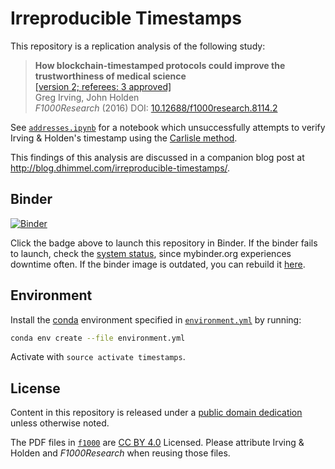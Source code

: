 # Irreproducible Timestamps

This repository is a replication analysis of the following study:

> **How blockchain-timestamped protocols could improve the trustworthiness of medical science**<br>
[[version 2; referees: 3 approved]](https://doi.org/b2pt)<br>
Greg Irving, John Holden<br>
_F1000Research_ (2016) DOI: [10.12688/f1000research.8114.2](https://doi.org/10.12688/f1000research.8114.2)

See [`addresses.ipynb`](addresses.ipynb) for a notebook which unsuccessfully attempts to verify Irving & Holden's timestamp using the [Carlisle method](http://www.bgcarlisle.com/blog/2014/08/25/proof-of-prespecified-endpoints-in-medical-research-with-the-bitcoin-blockchain/ "Proof of prespecified endpoints in medical research with the bitcoin blockchain").

This findings of this analysis are discussed in a companion blog post at http://blog.dhimmel.com/irreproducible-timestamps/.

## Binder

[![Binder](http://mybinder.org/badge.svg)](http://mybinder.org:/repo/dhimmel/irreproducible-timestamps)

Click the badge above to launch this repository in Binder.
If the binder fails to launch, check the [system status](http://mybinder.org/status), since mybinder.org experiences downtime often.
If the binder image is outdated, you can rebuild it [here](http://mybinder.org/status/dhimmel/irreproducible-timestamps).

## Environment

Install the [conda](https://conda.io) environment specified in [`environment.yml`](environment.yml) by running:

```sh
conda env create --file environment.yml
```

Activate with `source activate timestamps`.

## License

Content in this repository is released under a [public domain dedication](LICENSE.md) unless otherwise noted. 

The PDF files in [`f1000`](f1000) are [CC BY 4.0](http://creativecommons.org/licenses/by/4.0/) Licensed.
Please attribute Irving & Holden and _F1000Research_ when reusing those files.
